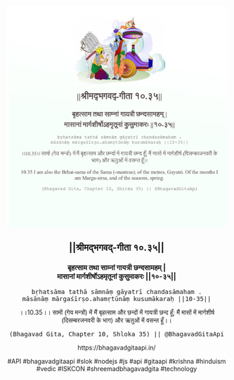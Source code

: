 <img src="../../asset/BG_10_35.png"/>
<center><h2>||श्रीमद्‍भगवद्‍-गीता १०.३५||</h2>
<h3>बृहत्साम तथा साम्नां गायत्री छन्दसामहम् |<br/>मासानां मार्गशीर्षोऽहमृतूनां कुसुमाकरः ||१०-३५||</h3>
<pre>bṛhatsāma tathā sāmnāṃ gāyatrī chandasāmaham .<br/>māsānāṃ mārgaśīrṣo.ahamṛtūnāṃ kusumākaraḥ ||10-35||</pre>
<p>।।10.35।। सामों (गेय मन्त्रों) में मैं बृहत्साम और छन्दों में गायत्री छन्द हूँ; मैं मासों में मार्गशीर्ष (दिसम्बरजनवरी के भाग) और ऋतुओं में वसन्त हूँ।।</p>
<pre>(Bhagavad Gita, Chapter 10, Shloka 35) || @BhagavadGitaApi</pre><p>https://bhagavadgitaapi.in/</p><p>#API #bhagavadgitaapi #slok #nodejs #js #api #gitaapi #krishna #hinduism #vedic #ISKCON #shreemadbhagavadgita #technology</p></center>